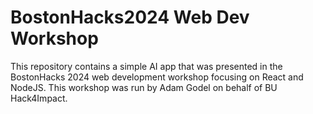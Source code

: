 # BostonHacks2024 Web Dev Workshop
This repository contains a simple AI app that was presented in the BostonHacks 2024 web development workshop focusing on React and NodeJS. This workshop was run by Adam Godel on behalf of BU Hack4Impact.
